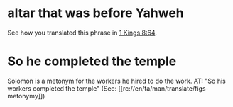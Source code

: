 # altar that was before Yahweh

See how you translated this phrase in [1 Kings 8:64](../08/64.md).

# So he completed the temple

Solomon is a metonym for the workers he hired to do the work. AT: "So his workers completed the temple" (See: [[rc://en/ta/man/translate/figs-metonymy]])

